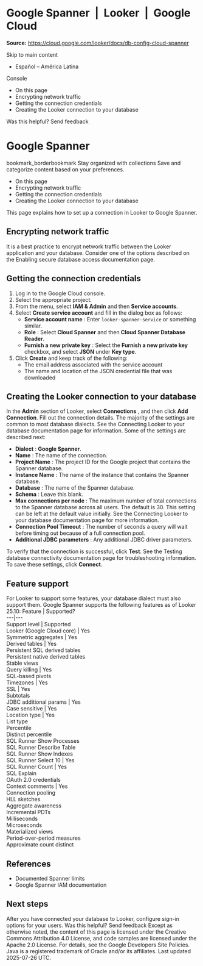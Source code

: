 # Google Spanner  |  Looker  |  Google Cloud

**Source:** https://cloud.google.com/looker/docs/db-config-cloud-spanner

Skip to main content 
  * Español – América Latina

Console 


  * On this page
  * Encrypting network traffic
  * Getting the connection credentials
  * Creating the Looker connection to your database




Was this helpful?
Send feedback 
#  Google Spanner
bookmark_borderbookmark Stay organized with collections  Save and categorize content based on your preferences.
  * On this page
  * Encrypting network traffic
  * Getting the connection credentials
  * Creating the Looker connection to your database


This page explains how to set up a connection in Looker to Google Spanner.
## Encrypting network traffic
It is a best practice to encrypt network traffic between the Looker application and your database. Consider one of the options described on the Enabling secure database access documentation page.
## Getting the connection credentials
  1. Log in to the Google Cloud console.
  2. Select the appropriate project.
  3. From the menu, select **IAM & Admin** and then **Service accounts**.
  4. Select **Create service account** and fill in the dialog box as follows:
     * **Service account name** : Enter `looker-spanner-service` or something similar.
     * **Role** : Select **Cloud Spanner** and then **Cloud Spanner Database Reader**.
     * **Furnish a new private key** : Select the **Furnish a new private key** checkbox, and select **JSON** under **Key type**.
  5. Click **Create** and keep track of the following:
     * The email address associated with the service account
     * The name and location of the JSON credential file that was downloaded


## Creating the Looker connection to your database
In the **Admin** section of Looker, select **Connections** , and then click **Add Connection**.
Fill out the connection details. The majority of the settings are common to most database dialects. See the Connecting Looker to your database documentation page for information. Some of the settings are described next:
  * **Dialect** : **Google Spanner**.
  * **Name** : The name of the connection.
  * **Project Name** : The project ID for the Google project that contains the Spanner database.
  * **Instance Name** : The name of the instance that contains the Spanner database.
  * **Database** : The name of the Spanner database.
  * **Schema** : Leave this blank.
  * **Max connections per node** : The maximum number of total connections to the Spanner database across all users. The default is 30. This setting can be left at the default value initially. See the Connecting Looker to your database documentation page for more information.
  * **Connection Pool Timeout** : The number of seconds a query will wait before timing out because of a full connection pool.
  * **Additional JDBC parameters** : Any additional JDBC driver parameters.


To verify that the connection is successful, click **Test**. See the Testing database connectivity documentation page for troubleshooting information.
To save these settings, click **Connect**.
## Feature support
For Looker to support some features, your database dialect must also support them.
Google Spanner supports the following features as of Looker 25.10:
Feature | Supported?  
---|---  
Support level | Supported  
Looker (Google Cloud core) | Yes  
Symmetric aggregates | Yes  
Derived tables | Yes  
Persistent SQL derived tables  
Persistent native derived tables  
Stable views  
Query killing | Yes  
SQL-based pivots  
Timezones | Yes  
SSL | Yes  
Subtotals  
JDBC additional params | Yes  
Case sensitive | Yes  
Location type | Yes  
List type  
Percentile  
Distinct percentile  
SQL Runner Show Processes  
SQL Runner Describe Table  
SQL Runner Show Indexes  
SQL Runner Select 10 | Yes  
SQL Runner Count | Yes  
SQL Explain  
OAuth 2.0 credentials  
Context comments | Yes  
Connection pooling  
HLL sketches  
Aggregate awareness  
Incremental PDTs  
Milliseconds  
Microseconds  
Materialized views  
Period-over-period measures  
Approximate count distinct  
## References
  * Documented Spanner limits
  * Google Spanner IAM documentation


## Next steps
After you have connected your database to Looker, configure sign-in options for your users.
Was this helpful?
Send feedback 
Except as otherwise noted, the content of this page is licensed under the Creative Commons Attribution 4.0 License, and code samples are licensed under the Apache 2.0 License. For details, see the Google Developers Site Policies. Java is a registered trademark of Oracle and/or its affiliates.
Last updated 2025-07-26 UTC.



